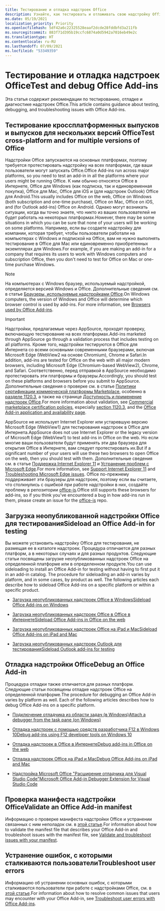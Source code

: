 ```yaml
---
title: Тестирование и отладка надстроек Office
description: Узнайте, как тестировать и отлаживать свою надстройку Office
ms.date: 05/19/2021
localization_priority: Priority
ms.openlocfilehash: 5df42a6c22325528eaaf2dcde28fddbfd3a211fb
ms.sourcegitcommit: 883f71d395b19ccfc6874a0d5942a7016eb49e2c
ms.translationtype: HT
ms.contentlocale: ru-RU
ms.lasthandoff: 07/09/2021
ms.locfileid: "53349359"
---
```

# <a name="test-and-debug-office-add-ins"></a><span data-ttu-id="575f3-103">Тестирование и отладка надстроек Office</span><span class="sxs-lookup"><span data-stu-id="575f3-103">Test and debug Office Add-ins</span></span>

<span data-ttu-id="575f3-104">Эта статья содержит рекомендации по тестированию, отладке и диагностике надстроек Office.</span><span class="sxs-lookup"><span data-stu-id="575f3-104">This article contains guidance about testing, debugging, and troubleshooting issues with Office Add-ins.</span></span>

## <a name="test-cross-platform-and-for-multiple-versions-of-office"></a><span data-ttu-id="575f3-105">Тестирование кроссплатформенных выпусков и выпусков для нескольких версий Office</span><span class="sxs-lookup"><span data-stu-id="575f3-105">Test cross-platform and for multiple versions of Office</span></span>

<span data-ttu-id="575f3-106">Надстройки Office запускаются на основных платформах, поэтому требуется протестировать надстройку на всех платформах, где ваши пользователи могут запускать Office.</span><span class="sxs-lookup"><span data-stu-id="575f3-106">Office Add-ins run across major platforms, so you need to test an add-in in all the platforms where your users might be running Office.</span></span> <span data-ttu-id="575f3-107">К ним обычно относятся Office в Интернете, Office для Windows (как подписка, так и единовременная покупка), Office для Mac, Office для iOS и (для надстроек Outlook) Office для Android.</span><span class="sxs-lookup"><span data-stu-id="575f3-107">This usually includes Office on the web, Office on Windows (both subscription and one-time purchase), Office on Mac, Office on iOS, and (for Outlook add-ins) Office on Android.</span></span> <span data-ttu-id="575f3-108">Однако могут возникать ситуации, когда вы точно знаете, что никто из ваших пользователей не будет работать на некоторых платформах.</span><span class="sxs-lookup"><span data-stu-id="575f3-108">However, there may be some situations in which you can be sure that none of your users will be working on some platforms.</span></span> <span data-ttu-id="575f3-109">Например, если вы создаете надстройку для компании, которая требует, чтобы пользователи работали на компьютерах с Windows и подпиской на Office, вам не нужно выполнять тестирование в Office для Mac или единовременно приобретенных экземплярах для Windows.</span><span class="sxs-lookup"><span data-stu-id="575f3-109">For example, if you are making an add-in for a company that requires its users to work with Windows computers and subscription Office, then you don't need to test for Office on Mac or one-time purchase Windows.</span></span>

> [!NOTE]
> <span data-ttu-id="575f3-110">На компьютерах с Windows браузер, используемый надстройкой, определяется версией Windows и Office. Дополнительные сведения см. в статье [Браузеры, используемые надстройками Office](../concepts/browsers-used-by-office-web-add-ins.md).</span><span class="sxs-lookup"><span data-stu-id="575f3-110">On Windows computers, the version of Windows and Office will determine which browser control is used by add-ins. For more information, see [Browsers used by Office Add-ins](../concepts/browsers-used-by-office-web-add-ins.md).</span></span>

> [!IMPORTANT]
> <span data-ttu-id="575f3-111">Надстройки, предлагаемые через AppSource, проходят проверку, включающую тестирование на всех платформах.</span><span class="sxs-lookup"><span data-stu-id="575f3-111">Add-ins marketed through AppSource go through a validation process that includes testing on all platforms.</span></span> <span data-ttu-id="575f3-112">Кроме того, надстройки тестируются в Office для Интернета со всеми основными современными браузерами, включая Microsoft Edge (WebView2 на основе Chromium), Chrome и Safari.</span><span class="sxs-lookup"><span data-stu-id="575f3-112">In addition, add-ins are tested for Office on the web with all major modern browsers, including Microsoft Edge (Chromium-based WebView2), Chrome, and Safari.</span></span> <span data-ttu-id="575f3-113">Соответственно, перед отправкой в AppSource необходимо протестировать эти платформы и браузеры.</span><span class="sxs-lookup"><span data-stu-id="575f3-113">Accordingly, you should test on these platforms and browsers before you submit to AppSource.</span></span> <span data-ttu-id="575f3-114">Дополнительные сведения о проверке см. в статье [Политики сертификации коммерческой платформы Marketplace](/legal/marketplace/certification-policies), особенно в [разделе 1120.3](/legal/marketplace/certification-policies#11203-functionality), а также на странице [Доступность и применение надстроек Office](../overview/office-add-in-availability.md).</span><span class="sxs-lookup"><span data-stu-id="575f3-114">For more information about validation, see [Commercial marketplace certification policies](/legal/marketplace/certification-policies), especially [section 1120.3](/legal/marketplace/certification-policies#11203-functionality), and the [Office Add-in application and availability page](../overview/office-add-in-availability.md).</span></span>
>
> <span data-ttu-id="575f3-115">AppSource не использует Internet Explorer или устаревшую версию Microsoft Edge (WebView1) для тестирования надстроек в Office для Интернета.</span><span class="sxs-lookup"><span data-stu-id="575f3-115">AppSource does not use Internet Explorer or the legacy version of Microsoft Edge (WebView1) to test add-ins in Office on the web.</span></span> <span data-ttu-id="575f3-116">Но если многие ваши пользователи будут применять эти два браузера для открытия Office в Интернете, вам следует протестировать их.</span><span class="sxs-lookup"><span data-stu-id="575f3-116">But if a significant number of your users will use these two browsers to open Office on the web, then you should test with them.</span></span> <span data-ttu-id="575f3-117">Дополнительные сведения см. в статье [Поддержка Internet Explorer 11](../develop/support-ie-11.md) и [Устранение проблем с Microsoft Edge](../concepts/browsers-used-by-office-web-add-ins.md#troubleshooting-microsoft-edge-issues).</span><span class="sxs-lookup"><span data-stu-id="575f3-117">For more information, see [Support Internet Explorer 11](../develop/support-ie-11.md) and [Troubleshooting Microsoft Edge issues](../concepts/browsers-used-by-office-web-add-ins.md#troubleshooting-microsoft-edge-issues).</span></span> <span data-ttu-id="575f3-118">Office по-прежнему поддерживает эти браузеры для надстроек, поэтому если вы считаете, что столкнулись с ошибкой при работе надстройки в них, создайте проблему в репозитории [office-js](https://github.com/OfficeDev/office-js/issues/new/choose).</span><span class="sxs-lookup"><span data-stu-id="575f3-118">Office still supports these browsers for add-ins, so if you think you've encountered a bug in how add-ins run in them, please create an issue for the [office-js](https://github.com/OfficeDev/office-js/issues/new/choose) repo.</span></span>

## <a name="sideload-an-office-add-in-for-testing"></a><span data-ttu-id="575f3-119">Загрузка неопубликованной надстройки Office для тестирования</span><span class="sxs-lookup"><span data-stu-id="575f3-119">Sideload an Office Add-in for testing</span></span>

<span data-ttu-id="575f3-p104">Вы можете установить надстройку Office для тестирования, не размещая ее в каталоге надстроек. Процедура отличается для разных платформ, а в некоторых случаях и для разных продуктов. Следующие статьи посвящены загрузке неопубликованных надстроек Office на определенной платформе или в определенном продукте.</span><span class="sxs-lookup"><span data-stu-id="575f3-p104">You can use sideloading to install an Office Add-in for testing without having to first put it in an add-in catalog. The procedure for sideloading an add-in varies by platform, and in some cases, by product as well. The following articles each describe how to sideload Office Add-ins on a specific platform or within a specific product.</span></span>

- [<span data-ttu-id="575f3-123">Загрузка неопубликованных надстроек Office в Windows</span><span class="sxs-lookup"><span data-stu-id="575f3-123">Sideload Office Add-ins on Windows</span></span>](create-a-network-shared-folder-catalog-for-task-pane-and-content-add-ins.md)

- [<span data-ttu-id="575f3-124">Загрузка неопубликованных надстроек Office в Office в Интернете</span><span class="sxs-lookup"><span data-stu-id="575f3-124">Sideload Office Add-ins in Office on the web</span></span>](sideload-office-add-ins-for-testing.md)

- [<span data-ttu-id="575f3-125">Загрузка неопубликованных надстроек Office на iPad и Mac</span><span class="sxs-lookup"><span data-stu-id="575f3-125">Sideload Office Add-ins on iPad and Mac</span></span>](sideload-an-office-add-in-on-ipad-and-mac.md)

- [<span data-ttu-id="575f3-126">Загрузка неопубликованных надстроек Outlook для тестирования</span><span class="sxs-lookup"><span data-stu-id="575f3-126">Sideload Outlook add-ins for testing</span></span>](../outlook/sideload-outlook-add-ins-for-testing.md)

## <a name="debug-an-office-add-in"></a><span data-ttu-id="575f3-127">Отладка надстройки Office</span><span class="sxs-lookup"><span data-stu-id="575f3-127">Debug an Office Add-in</span></span>

<span data-ttu-id="575f3-p105">Процедура отладки также отличается для разных платформ. Следующие статьи посвящены отладке надстроек Office на определенной платформе.</span><span class="sxs-lookup"><span data-stu-id="575f3-p105">The procedure for debugging an Office Add-in varies by platform as well. Each of the following articles describes how to debug Office Add-ins on a specific platform.</span></span>

- [<span data-ttu-id="575f3-130">Подключение отладчика из области задач (в Windows)</span><span class="sxs-lookup"><span data-stu-id="575f3-130">Attach a debugger from the task pane (on Windows)</span></span>](attach-debugger-from-task-pane.md)

- [<span data-ttu-id="575f3-131">Отладка надстроек с помощью средств разработчика F12 в Windows 10</span><span class="sxs-lookup"><span data-stu-id="575f3-131">Debug add-ins using F12 developer tools on Windows 10</span></span>](debug-add-ins-using-f12-developer-tools-on-windows-10.md)

- [<span data-ttu-id="575f3-132">Отладка надстроек в Office в Интернете</span><span class="sxs-lookup"><span data-stu-id="575f3-132">Debug add-ins in Office on the web</span></span>](debug-add-ins-in-office-online.md)

- [<span data-ttu-id="575f3-133">Отладка надстроек Office на iPad и Mac</span><span class="sxs-lookup"><span data-stu-id="575f3-133">Debug Office Add-ins on iPad and Mac</span></span>](debug-office-add-ins-on-ipad-and-mac.md)

- [<span data-ttu-id="575f3-134">Надстройка Microsoft Office "Расширение отладчика для Visual Studio Code"</span><span class="sxs-lookup"><span data-stu-id="575f3-134">Microsoft Office Add-in Debugger Extension for Visual Studio Code</span></span>](debug-with-vs-extension.md)

## <a name="validate-an-office-add-in-manifest"></a><span data-ttu-id="575f3-135">Проверка манифеста надстройки Office</span><span class="sxs-lookup"><span data-stu-id="575f3-135">Validate an Office Add-in manifest</span></span>

<span data-ttu-id="575f3-136">Информацию о проверке манифеста надстройки Office и устранении связанных с ним неполадок см. в [этой статье](troubleshoot-manifest.md).</span><span class="sxs-lookup"><span data-stu-id="575f3-136">For information about how to validate the manifest file that describes your Office Add-in and troubleshoot issues with the manifest file, see [Validate and troubleshoot issues with your manifest](troubleshoot-manifest.md).</span></span>

## <a name="troubleshoot-user-errors"></a><span data-ttu-id="575f3-137">Устранение ошибок, с которыми сталкиваются пользователи</span><span class="sxs-lookup"><span data-stu-id="575f3-137">Troubleshoot user errors</span></span>

<span data-ttu-id="575f3-138">Информацию об устранении основных ошибок, с которыми сталкиваются пользователи при работе с надстройками Office, см. в [этой статье](testing-and-troubleshooting.md).</span><span class="sxs-lookup"><span data-stu-id="575f3-138">For information about how to resolve common issues that users may encounter with your Office Add-in, see [Troubleshoot user errors with Office Add-ins](testing-and-troubleshooting.md).</span></span>
